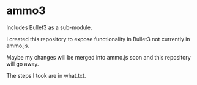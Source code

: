 # ammo3
Includes Bullet3 as a sub-module. 

I created this repository to expose functionality in Bullet3 not currently in ammo.js.

Maybe my changes will be merged into ammo.js soon and this repository will go away.

The steps I took are in what.txt.
